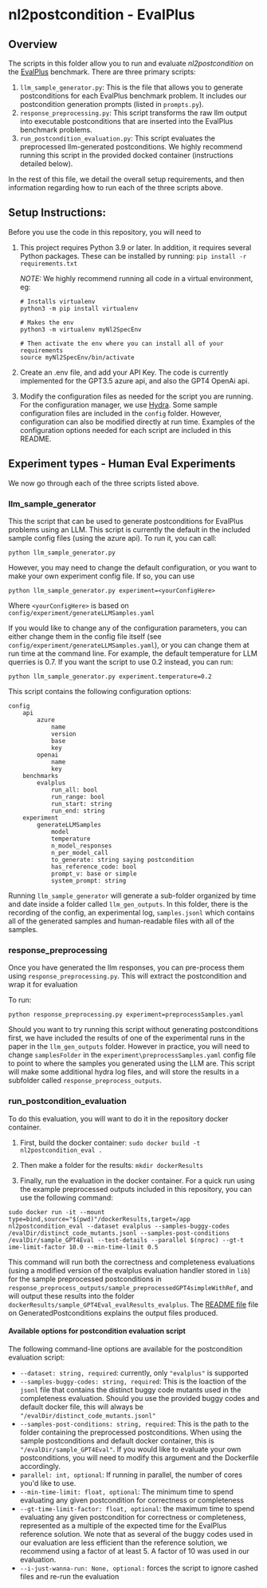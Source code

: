 # nl2postcondition - EvalPlus

## Overview

The scripts in this folder allow you to run and evaluate *nl2postcondition* on the [EvalPlus](https://github.com/evalplus/evalplus) benchmark. There are three primary scripts:

1. `llm_sample_generator.py`: This is the file that allows you to generate postconditions for each EvalPlus benchmark problem. It includes our postcondition generation prompts (listed in `prompts.py`).
2. `response_preprocessing.py`: This script transforms the raw llm output into executable postconditions that are inserted into the EvalPlus benchmark problems.
3. `run_postcondition_evaluation.py`: This script evaluates the preprocessed llm-generated postconditions. We highly recommend running this script in the provided docked container (instructions detailed below).

In the rest of this file, we detail the overall setup requirements, and then information regarding how to run each of the three scripts above.

## Setup Instructions:

Before you use the code in this repository, you will need to

1. This project requires Python 3.9 or later. In addition, it requires several Python packages. These can be installed by running:  ```pip install -r requirements.txt```

   *NOTE:* We highly recommend running all code in a virtual environment, eg:
   
   ```
   # Installs virtualenv
   python3 -m pip install virtualenv

   # Makes the env
   python3 -m virtualenv myNl2SpecEnv

   # Then activate the env where you can install all of your requirements
   source myNl2SpecEnv/bin/activate
   ```

3. Create an .env file, and add your API Key. The code is currently implemented for the GPT3.5 azure api, and also the GPT4 OpenAi api.

4. Modify the configuration files as needed for the script you are running. For the configuration manager, we use [Hydra](https://hydra.cc/docs/intro/). Some sample configuration files are included in the `config` folder. However, configuration can also be modified directly at run time. Examples of the configuration options needed for each script are included in this README.

## Experiment types - Human Eval Experiments

We now go through each of the three scripts listed above.

### llm_sample_generator

This the script that can be used to generate postconditions for EvalPlus problems using an LLM. This script is currently the default in the included sample config files (using the azure api). To run it, you can call:

`python llm_sample_generator.py`

However, you may need to change the default configuration, or you want to make your own experiment config file. If so, you can use

`python llm_sample_generator.py experiment=<yourConfigHere>`

Where `<yourConfigHere>` is based on `config/experiment/generateLLMSamples.yaml`

If you would like to change any of the configuration parameters, you can either change them in the config
file itself (see `config/experiment/generateLLMSamples.yaml`), or you can change them at run time at the command line. For example, the default temperature for LLM querries is 0.7. If you want the script to use 0.2 instead, you can run:

`python llm_sample_generator.py experiment.temperature=0.2`

This script contains the following configuration options:

```
config
    api
        azure
            name
            version
            base
            key
        openai
            name
            key
    benchmarks
        evalplus
            run_all: bool
            run_range: bool
            run_start: string
            run_end: string
    experiment
        generateLLMSamples
            model
            temperature
            n_model_responses
            n_per_model_call
            to_generate: string saying postcondition
            has_reference_code: bool
            prompt_v: base or simple
            system_prompt: string
```

Running `llm_sample_generator` will generate a sub-folder organized by time and date inside a folder called `llm_gen_outputs`. In this folder, there is the recording of the config, an experimental log, `samples.jsonl` which contains all of the generated
samples and human-readable files with all of the samples.

### response_preprocessing

Once you have generated the llm responses, you can pre-process them using `response_preprocessing.py`. This will extract the postcondition and wrap it for evaluation

To run:

`python response_preprocessing.py experiment=preprocessSamples.yaml`

Should you want to try running this script without generating postconditions first, we have included the results of one of the experimental runs in the paper in the `llm_gen_outputs` folder. However in practice, you will need to change `samplesFolder` in the `experiment\preprocessSamples.yaml` config file to point to where the samples you generated using the LLM are. This script will make some additional hydra log files, and will store the results in a subfolder called `response_preprocess_outputs`.

### run_postcondition_evaluation

To do this evaluation, you will want to do it in the repository docker container. 

1. First, build the docker container:
   `sudo docker build -t nl2postcondition_eval .`

2. Then make a folder for the results: `mkdir dockerResults`

3. Finally, run the evaluation in the docker container. For a quick run using the example preprocessed outputs included in this repository, you can use the following command: 

```
sudo docker run -it --mount type=bind,source="$(pwd)"/dockerResults,target=/app nl2postcondition_eval --dataset evalplus --samples-buggy-codes /evalDir/distinct_code_mutants.jsonl --samples-post-conditions /evalDir/sample_GPT4Eval --test-details --parallel $(nproc) --gt-t
ime-limit-factor 10.0 --min-time-limit 0.5
```
This command will run both the correctness and completeness evaluations (using a modified version of the evalplus evaluation handler stored in `lib`) for the sample preprocessed postconditions in `response_preprocess_outputs/sample_preprocessedGPT4simpleWithRef`, and will output these results into the folder `dockerResults/sample_GPT4Eval_evalResults_evalplus`. The [README file](../GeneratedPostconditions/README.md#evalplus) file on GeneratedPostconditions explains the output files produced. 

#### Available options for postcondition evaluation script

The following command-line options are available for the postcondition evaluation script:

* `--dataset: string, required`: currently, only `"evalplus"` is supported
* `--samples-buggy-codes: string, required`: This is the loaction of the `jsonl` file that contains the distinct buggy code mutants used in the completeness evaluation. Should you use the provided buggy codes and default docker file, this will always be `"/evalDir/distinct_code_mutants.jsonl"`
* `--samples-post-conditions: string, required`: This is the path to the folder containing the preprocessed postconditions. When using the sample postconditions and default docker container, this is `"/evalDir/sample_GPT4Eval"`. If you would like to evaluate your own postconditions, you will need to modify this argument and the Dockerfile accordingly.
* `parallel: int, optional`: If running in parallel, the number of cores you'd like to use.
* `--min-time-limit: float, optional`: The minimum time to spend evaluating any given postcondition for correctness or completeness
* `--gt-time-limit-factor: float, optional`: the maximum time to spend evaluating any given postcondition for correctness or completeness, represented as a multiple of the expected time for the EvalPlus reference solution. We note that as several of the buggy codes used in our evaluation are less efficient than the reference solution, we recommend using a factor of at least 5. A factor of 10 was used in our evaluation.
* `--i-just-wanna-run: None, optional:` forces the script to ignore cashed files and re-run the evaluation

